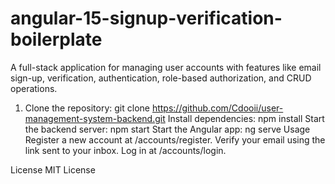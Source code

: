 # angular-15-signup-verification-boilerplate
A full-stack application for managing user accounts with features like email sign-up, verification, authentication, role-based authorization, and CRUD operations.
   1. Clone the repository:
       git clone https://github.com/Cdooii/user-management-system-backend.git
Install dependencies:
npm install
Start the backend server:
npm start
Start the Angular app:
ng serve
Usage
Register a new account at /accounts/register.
Verify your email using the link sent to your inbox.
Log in at /accounts/login.

License
MIT License

